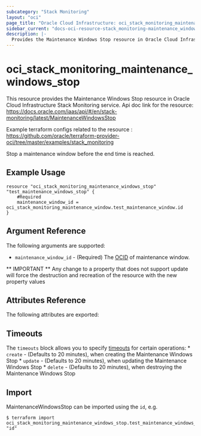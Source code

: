 ```yaml
---
subcategory: "Stack Monitoring"
layout: "oci"
page_title: "Oracle Cloud Infrastructure: oci_stack_monitoring_maintenance_windows_stop"
sidebar_current: "docs-oci-resource-stack_monitoring-maintenance_windows_stop"
description: |-
  Provides the Maintenance Windows Stop resource in Oracle Cloud Infrastructure Stack Monitoring service
---
```


# oci_stack_monitoring_maintenance_windows_stop
This resource provides the Maintenance Windows Stop resource in Oracle Cloud Infrastructure Stack Monitoring service.
Api doc link for the resource: https://docs.oracle.com/iaas/api/#/en/stack-monitoring/latest/MaintenanceWindowsStop

Example terraform configs related to the resource : https://github.com/oracle/terraform-provider-oci/tree/master/examples/stack_monitoring

Stop a maintenance window before the end time is reached.


## Example Usage

```hcl
resource "oci_stack_monitoring_maintenance_windows_stop" "test_maintenance_windows_stop" {
	#Required
	maintenance_window_id = oci_stack_monitoring_maintenance_window.test_maintenance_window.id
}
```

## Argument Reference

The following arguments are supported:

* `maintenance_window_id` - (Required) The [OCID](https://docs.cloud.oracle.com/iaas/Content/General/Concepts/identifiers.htm) of maintenance window.


** IMPORTANT **
Any change to a property that does not support update will force the destruction and recreation of the resource with the new property values

## Attributes Reference

The following attributes are exported:


## Timeouts

The `timeouts` block allows you to specify [timeouts](https://registry.terraform.io/providers/oracle/oci/latest/docs/guides/changing_timeouts) for certain operations:
	* `create` - (Defaults to 20 minutes), when creating the Maintenance Windows Stop
	* `update` - (Defaults to 20 minutes), when updating the Maintenance Windows Stop
	* `delete` - (Defaults to 20 minutes), when destroying the Maintenance Windows Stop


## Import

MaintenanceWindowsStop can be imported using the `id`, e.g.

```
$ terraform import oci_stack_monitoring_maintenance_windows_stop.test_maintenance_windows_stop "id"
```

